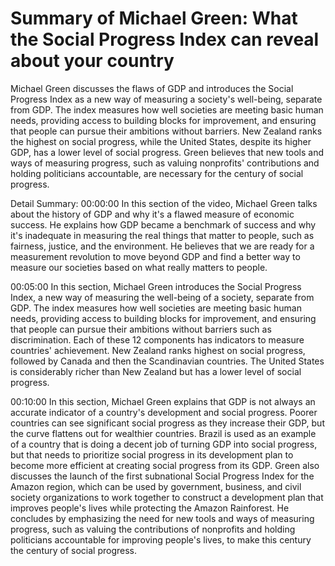 # Summary of Michael Green: What the Social Progress Index can reveal about your country

Michael Green discusses the flaws of GDP and introduces the Social Progress Index as a new way of measuring a society's well-being, separate from GDP. The index measures how well societies are meeting basic human needs, providing access to building blocks for improvement, and ensuring that people can pursue their ambitions without barriers. New Zealand ranks the highest on social progress, while the United States, despite its higher GDP, has a lower level of social progress. Green believes that new tools and ways of measuring progress, such as valuing nonprofits' contributions and holding politicians accountable, are necessary for the century of social progress.

Detail Summary: 
00:00:00
In this section of the video, Michael Green talks about the history of GDP and why it's a flawed measure of economic success. He explains how GDP became a benchmark of success and why it's inadequate in measuring the real things that matter to people, such as fairness, justice, and the environment. He believes that we are ready for a measurement revolution to move beyond GDP and find a better way to measure our societies based on what really matters to people.

00:05:00
In this section, Michael Green introduces the Social Progress Index, a new way of measuring the well-being of a society, separate from GDP. The index measures how well societies are meeting basic human needs, providing access to building blocks for improvement, and ensuring that people can pursue their ambitions without barriers such as discrimination. Each of these 12 components has indicators to measure countries' achievement. New Zealand ranks highest on social progress, followed by Canada and then the Scandinavian countries. The United States is considerably richer than New Zealand but has a lower level of social progress.

00:10:00
In this section, Michael Green explains that GDP is not always an accurate indicator of a country's development and social progress. Poorer countries can see significant social progress as they increase their GDP, but the curve flattens out for wealthier countries. Brazil is used as an example of a country that is doing a decent job of turning GDP into social progress, but that needs to prioritize social progress in its development plan to become more efficient at creating social progress from its GDP. Green also discusses the launch of the first subnational Social Progress Index for the Amazon region, which can be used by government, business, and civil society organizations to work together to construct a development plan that improves people's lives while protecting the Amazon Rainforest. He concludes by emphasizing the need for new tools and ways of measuring progress, such as valuing the contributions of nonprofits and holding politicians accountable for improving people's lives, to make this century the century of social progress.

